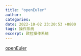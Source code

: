 ```yaml
---
title: "openEuler"
author: 
categories: 
date: 2022-10-02 23:20:53 +0800
tags: 操作系统
excerpt: 欧拉操作系统
---
```





[openEuler](https://www.openeuler.org/zh/)








